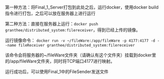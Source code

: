 第一种方法：将Final_1_Server打包到此处之后，运行docker，使用docker build指令进行打包，之后可以放在服务器上进行运行

第二种方法：直接在服务器上运行：`docker push granthee/distributed_system:filereceiver`，得到已经上传的镜像。

运行镜像命令：
`docker run -v ~/fileWare:/app/fileWare -p 4177:4177 -d --name fileReceiver granthee/distributed_system:filereceiver`

该命令会将服务器的~/fileWare文件夹（请确认有这个文件夹）挂载到docker里的/app/fileWare文件夹，同时将TCP端口4177进行映射。

运行成功后，可以使用Final_1中的FileSender发送文件

